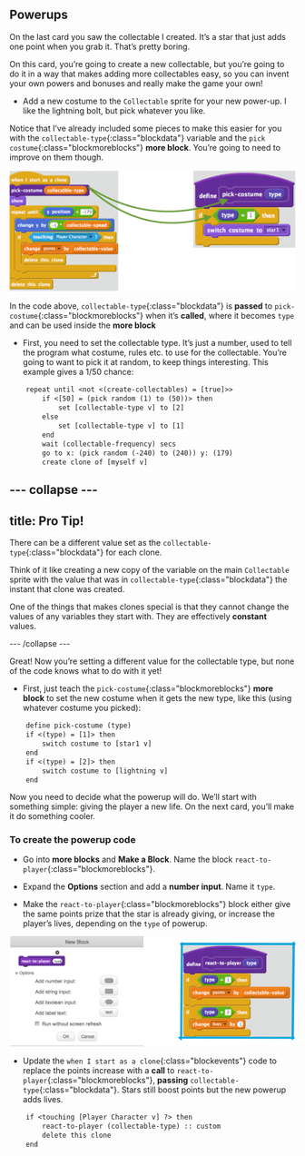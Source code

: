 ## Powerups

On the last card you saw the collectable I created. It’s a star that just adds one point when you grab it. That’s pretty boring.

On this card, you’re going to create a new collectable, but you’re going to do it in a way that makes adding more collectables easy, so you can invent your own powers and bonuses and really make the game your own!

+ Add a new costume to the `Collectable` sprite for your new power-up. I like the lightning bolt, but pick whatever you like.

Notice that I’ve already included some pieces to make this easier for you with the `collectable-type`{:class="blockdata"} variable and the `pick costume`{:class="blockmoreblocks"} **more block**. You’re going to need to improve on them though. 

![](images/powerup1.png)

In the code above, `collectable-type`{:class="blockdata"} is **passed** to `pick-costume`{:class="blockmoreblocks"} when it’s **called**, where it becomes `type` and can be used inside the **more block**

+ First, you need to set the collectable type. It’s just a number, used to tell the program what costume, rules etc. to use for the collectable. You’re going to want to pick it at random, to keep things interesting. This example gives a 1/50 chance: 

```blocks
    repeat until <not <(create-collectables) = [true]>>
        if <[50] = (pick random (1) to (50))> then
            set [collectable-type v] to [2]
        else
            set [collectable-type v] to [1]
        end
        wait (collectable-frequency) secs
        go to x: (pick random (-240) to (240)) y: (179)
        create clone of [myself v]
```

--- collapse ---
---
title: Pro Tip!
---

There can be a different value set as the `collectable-type`{:class="blockdata"} for each clone. 

Think of it like creating a new copy of the variable on the main `Collectable` sprite with the value that was in `collectable-type`{:class="blockdata"} the instant that clone was created. 

One of the things that makes clones special is that they cannot change the values of any variables they start with. They are effectively **constant** values.

--- /collapse ---

Great! Now you’re setting a different value for the collectable type, but none of the code knows what to do with it yet! 

+ First, just teach the `pick-costume`{:class="blockmoreblocks"} **more block** to set the new costume when it gets the new type, like this \(using whatever costume you picked\): 

```blocks
    define pick-costume (type)
    if <(type) = [1]> then
        switch costume to [star1 v]
    end
    if <(type) = [2]> then
        switch costume to [lightning v]
    end
```

Now you need to decide what the powerup will do. We’ll start with something simple: giving the player a new life. On the next card, you’ll make it do something cooler. 

### To create the powerup code

+ Go into **more blocks** and **Make a Block**. Name the block `react-to-player`{:class="blockmoreblocks"}.

+ Expand the **Options** section and add a **number input**. Name it `type`. 

+ Make the `react-to-player`{:class="blockmoreblocks"} block either give the same points prize that the star is already giving, or increase the player’s lives, depending on the `type` of powerup.  

![](images/powerup4and5.png)

+ Update the `when I start as a clone`{:class="blockevents"} code to replace the points increase with a **call** to `react-to-player`{:class="blockmoreblocks"}, **passing** `collectable-type`{:class="blockdata"}. Stars still boost points but the new powerup adds lives. 

```blocks
    if <touching [Player Character v] ?> then
        react-to-player (collectable-type) :: custom
        delete this clone
    end
```


